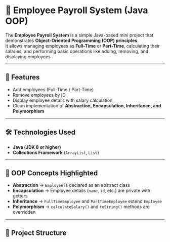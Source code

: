 # 🧾 Employee Payroll System (Java OOP)

The **Employee Payroll System** is a simple Java-based mini project that demonstrates **Object-Oriented Programming (OOP) principles**.  
It allows managing employees as **Full-Time** or **Part-Time**, calculating their salaries, and performing basic operations like adding, removing, and displaying employees.

---

## 🚀 Features
- Add employees (Full-Time / Part-Time)
- Remove employees by ID
- Display employee details with salary calculation
- Clean implementation of **Abstraction, Encapsulation, Inheritance, and Polymorphism**

---

## 🛠 Technologies Used
- **Java (JDK 8 or higher)**
- **Collections Framework** (`ArrayList`, `List`)

---

## 📖 OOP Concepts Highlighted
- **Abstraction** → `Employee` is declared as an abstract class  
- **Encapsulation** → Employee details (`name`, `id`, etc.) are private with getters  
- **Inheritance** → `FullTimeEmployee` and `PartTimeEmployee` extend `Employee`  
- **Polymorphism** → `calculateSalary()` and `toString()` methods are overridden  

---

## 📂 Project Structure
